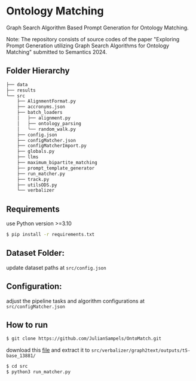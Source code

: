 # Ontology Matching

Graph Search Algorithm Based Prompt Generation for Ontology Matching.

Note: The repository consists of source codes of the paper "Exploring  Prompt Generation utilizing Graph Search Algorithms for Ontology Matching" submitted to Semantics 2024.
## Folder Hierarchy 
```bash
├── data
├── results
└── src
    ├── AlignmentFormat.py
    ├── accronyms.json
    ├── batch_loaders
    │   ├── alignment.py
    │   ├── ontology_parsing
    │   └── random_walk.py
    ├── config.json
    ├── configMatcher.json
    ├── configMatcherImport.py
    ├── globals.py
    ├── llms
    ├── maximum_bipartite_matching
    ├── prompt_template_generator
    ├── run_matcher.py
    ├── track.py
    ├── utilsODS.py
    └── verbalizer

```


## Requirements
use Python version >=3.10
```bash
$ pip install -r requirements.txt
```
## Dataset Folder:
update dataset paths at ```src/config.json```
## Configuration:
adjust the pipeline tasks and algorithm configurations at ```src/configMatcher.json```

## How to run
```bash
$ git clone https://github.com/JulianSampels/OntoMatch.git
```

download this [file](https://emckclac-my.sharepoint.com/:u:/g/personal/k20036346_kcl_ac_uk/EbL1yTauXtpEqs4Izc97WNIBhumczrDGTNQb47uYGzXqsg?e=I9B5pR) and extract it to `src/verbalizer/graph2text/outputs/t5-base_13881/`
```python
$ cd src
$ python3 run_matcher.py

```
